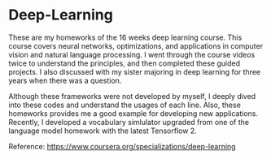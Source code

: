 # Deep-Learning

These are my homeworks of the 16 weeks deep learning course. This course covers neural networks, optimizations, and applications in computer vision and natural language processing. I went through the course videos twice to understand the principles, and then completed these guided projects. I also discussed with my sister majoring in deep learning for three years when there was a question.

Although these frameworks were not developed by myself, I deeply dived into these codes and understand the usages of each line. Also, these homeworks provides me a good example for developing new applications. Recently, I developed a vocabulary simlulator upgraded from one of the language model homework with the latest Tensorflow 2.

Reference: https://www.coursera.org/specializations/deep-learning

